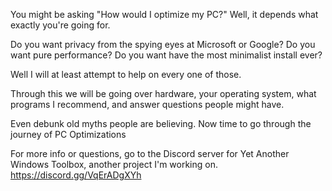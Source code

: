 You might be asking "How would I optimize my PC?" Well, it depends what exactly you're going for.

Do you want privacy from the spying eyes at Microsoft or Google? Do you want pure performance? Do you want have the most minimalist install ever?

Well I will at least attempt to help on every one of those.

Through this we will be going over hardware, your operating system, what programs I recommend, and answer questions people might have.

Even debunk old myths people are believing. Now time to go through the journey of PC Optimizations

For more info or questions, go to the Discord server for Yet Another Windows Toolbox, another project I'm working on. https://discord.gg/VqErADgXYh
